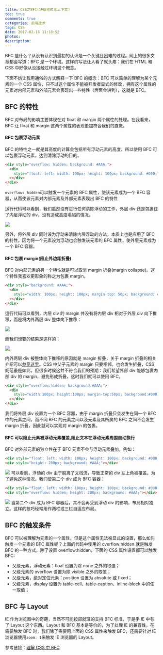 ```yaml
---
title: CSS之BFC(块级格式化上下文)
toc: true
comments: true
categories: 前端技术
tags: CSS
date: 2017-02-16 11:18:52
photos:
description:
---
```


BFC 是什么？从没有认识到最初的认识是一个关键且困难的过程。网上的很多文章都会写道：BFC 是一个环境。这样的写法让人看了就头疼：我们在 HTML 和 CSS 中好像从没接触过环境这个概念。

下面不妨让我用通俗的方式解释一下 BFC 的概念：BFC 可以简单的理解为某个元素的一个 CSS 属性，只不过这个属性不能被开发者显式的修改，拥有这个属性的元素对内部元素和外部元素会表现出一些特性（后面会讲到），这就是 BFC。

<!--more-->

## BFC 的特性

BFC 对布局的影响主要体现在对 float 和 margin 两个属性的处理。在我看来，BFC 让 float 和 margin 这两个属性的表现更加符合我们的直觉。

#### BFC 包裹浮动元素

BFC 的特性之一就是其高度的计算会包括所有浮动元素的高度，所以使用 BFC 可以包裹浮动元素，达到清除浮动的目的。

```html
<div style="overflow: hidden; background: #AAA;">
  <div
    style="float: left; width: 100px; height: 100px; background: #000;"
  ></div>
</div>
```

`overflow: hidden`可以触发一个元素的 BFC 属性，使该元素成为一个 BFC 容器，从而使该元素对内部元素及外部元素表现出 BFC 的特性

运行代码可以看到，我们虽然没有进行任何清除浮动的工作，外层 div 还是包裹住了内层浮动的 div，没有造成高度塌陷的情况。

![](http://cdn.chuyunt.com/uPic/006tKfTcgy1fdcyj88jx5j30fa03c0l2.jpg)

另外，将外层 div 同时设为浮动来清除内层浮动的方法，本质上也是应用了 BFC 的特性，因为将一个元素设为浮动也会触发该元素的 BFC 属性，使外层元素成为一个 BFC 容器。

#### BFC 包裹 margin(阻止外边距折叠)

BFC 对内部元素的另一个特性就是可以取消 margin 折叠(margin collapse)。这个特性我喜欢更形象的称之为包裹 margin。

```html
<div style="background: #AAA;">
  <div
    style="width: 100px; height: 100px; margin-top: 50px; background: #000;"
  ></div>
</div>
```

运行代码可以看到，内层 div 的 margin 并没有将内层 div 相对于外层 div 向下推移，而是将内外两层 div 整体向下推移：

![](http://cdn.chuyunt.com/uPic/006tKfTcgy1fdcylpnq22j30fa04g0pd.jpg)

而我们想要的结果是这样的：

![](http://cdn.chuyunt.com/uPic/006tKfTcgy1fdcym3n2urj30fa04q0qo.jpg)

内外两层 div 被整体向下推移的原因就是 margin 折叠，关于 margin 折叠的相关介绍可以[参见这里](http://www.w3school.com.cn/css/css_margin_collapsing.asp)。CSS 中父子元素的 margin 只要相邻，也会发生折叠，CSS 规范虽是如此，但很多时候这并不符合我们的预期：我们希望外部 div 能够包裹内部 div 的 margin，避免形成折叠，这时我们就可以使用 BFC。

```html
<div style="overflow:hidden; background:#AAA;">
  <div
    style="width:100px; height:100px; margin-top:50px; background:#000;"
  ></div>
</div>
```

我们将外层 div 设置为一个 BFC 容器，由于 margin 折叠只会发生在同一个 BFC 中的元素之间，而不同 BFC 的元素之间以及元素及其所属的 BFC 之间不会发生 margin 折叠，因此就可以实现对 margin 的包裹。

#### BFC 可以阻止元素被浮动元素覆盖,阻止文本在浮动元素周围自动换行

BFC 对外部元素的独立性在于 BFC 元素不会与浮动元素叠加。例如：

```html
<div style="float: left; width: 100px; height: 100px; background: #000;"></div>
<div style="height: 200px; background: #AAA;"></div>
```

![](http://cdn.chuyunt.com/uPic/006tKfTcgy1fdd1j6h3rpj30fa0643y9.jpg)
可以看到，浮动的 div 由于脱离了文档流，导致正常的 div 左上角被覆盖。为了避免这种情况，我们使第二个 div 成为 BFC 容器：

```html
<div style="float: left; width: 100px; height: 100px; background: #000;"></div>
<div style="overflow: hidden; height: 200px; background: #AAA;"></div>
```

![](http://cdn.chuyunt.com/uPic/006tKfTcgy1fdd1jew2loj30fa064a9t.jpg)
当第二个 div 成为 BFC 容器后，其不会再受到浮动 div 的影响，布局相对独立。这样的技巧经常用作两栏或三栏自适应布局。

## BFC 的触发条件

BFC 可以被理解为元素的一个属性，但是这个属性无法被显式的设置，那么如何触发一个元素的 BFC 属性呢？上面的代码中使用的 overflow:hidden 就是触发 BFC 的一种方式，除了设置 overflow:hidden，下面的 CSS 属性设置都可以触发 BFC:

- 父级元素，浮动元素：float 设置为除 none 之外的取值；
- 父级元素的 overflow 设置为除 visible 之外的取值；
- 父级元素，绝对定位元素：position 设置为 absolute 或 fixed；
- 父级元素，display 设置为 table-cell、table-caption、inline-block 中的任一取值；

## BFC 与 Layout

IE 作为浏览器中的奇葩，当然不可能按部就班的支持 BFC 标准，于是乎 IE 中有了 Layout 这个东西。Layout 和 BFC 基本是等价的，为了处理 IE 的兼容性，在需要触发 BFC 时，我们除了需要用上面的 CSS 属性来触发 BFC，还需要针对 IE 浏览器使用`zoom: 1`来触发 IE 浏览器的 Layout。

参考链接：[理解 CSS 中 BFC](https://www.w3cplus.com/css/understanding-block-formatting-contexts-in-css.html)
